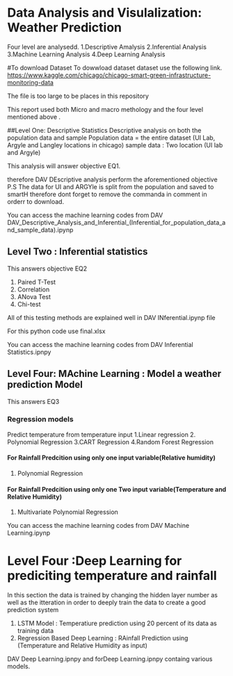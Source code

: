 # Data Analysis and Visulalization: Weather Prediction
Four level are analysedd.
1.Descriptive Amalysis
2.Inferential  Analysis
3.Machine Learning Analysis
4.Deep Learning Analysis

#To download Dataset
To dowwload dataset dataset use the following link.
https://www.kaggle.com/chicago/chicago-smart-green-infrastructure-monitoring-data



The file is too large to be places in this repository

This report used both Micro and macro methology and the four level mentioned above .

##Level One: Descriptive Statistics
Descriptive analysis on both the population data and sample
Population data = the entire dataset (UI Lab, Argyle and Langley locations in chicago)
sample data : Two location (UI lab and Argyle) 

This analysis will answer objective EQ1.

therefore DAV DEscriptive analysis perform the aforementioned objective
P.S The data for UI and ARGYle is split from the population and saved to smartH therefore dont forget to remove the commanda in comment in orderr to download.


You can access the machine learning codes from DAV DAV_Descriptive_Analysis_and_Inferential_(Inferential_for_population_data_and_sample_data).ipynp

## Level Two : Inferential statistics
This answers objective EQ2

1. Paired T-Test
2. Correlation
3. ANova Test
4. Chi-test

All of this testing methods are explained well in DAV INferential.ipynp file

For this python code use final.xlsx


You can access the machine learning codes from DAV Inferential Statistics.ipnpy

## Level Four: MAchine Learning : Model a weather prediction Model

This answers EQ3

### Regression models
Predict temperature from temperature input
1.Linear regression
2. Polynomial Regression
3.CART Regression
4.Random Forest Regression

#### For Rainfall Predcition using only one input variable(Relative humidity)
1. Polynomial Regression


#### For Rainfall Predcition using only one Two input variable(Temperature and Relative Humidity)
1. Multivariate Polynomial Regression

You can access the machine learning codes from DAV Machine Learning.ipynp

# Level Four :Deep Learning for prediciting temperature and rainfall
In this section the data is trained by changing the hidden layer number as well as the itteration in order to deeply train the data to create a good prediction system

1. LSTM Model : Temperatiure prediction using 20 percent of its data as training data
2. Regression Based Deep Learning : RAinfall Prediction using (Temperature and Relative Humidity as input)

DAV Deep Learning.ipnpy and forDeep Learning.ipnpy containg various models. 
